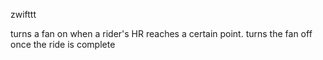 zwifttt

turns a fan on when a rider's HR reaches a certain point. turns the fan off once the ride is complete
